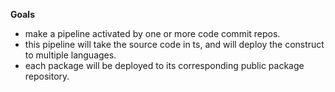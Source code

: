 **Goals**
- make a pipeline activated by one or more code commit repos.
- this pipeline will take the source code in ts, and will deploy the construct to multiple languages.
- each package will be deployed to its corresponding public package repository.